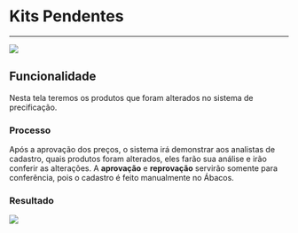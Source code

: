 # Kits Pendentes

---

![](http://developers.connectparts.com.br/imagens/kitpendente01.png)

## Funcionalidade

Nesta tela teremos os produtos que foram alterados no sistema de precificação.

### Processo

Após a aprovação dos preços, o sistema irá demonstrar aos analistas de cadastro, quais produtos foram alterados, eles farão sua análise e irão conferir as alterações. A **aprovação** e **reprovação** servirão somente para conferência, pois o cadastro é feito manualmente no Ábacos.


### Resultado

![](http://developers.connectparts.com.br/imagens/kitpendente02.png)

